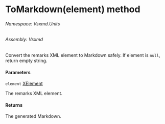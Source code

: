 <a name='M-Vsxmd-Units-RemarksUnit-ToMarkdown-System-Xml-Linq-XElement-'></a>
# ToMarkdown(element) method

###### Namespace:  Vsxmd.Units

###### Assembly:  Vsxmd

Convert the remarks XML element to Markdown safely.
If element is `null`, return empty string.

#### Parameters

`element`  [XElement](https://docs.microsoft.com/dotnet/api/System.Xml.Linq.XElement)  

The remarks XML element.

#### Returns





The generated Markdown.
